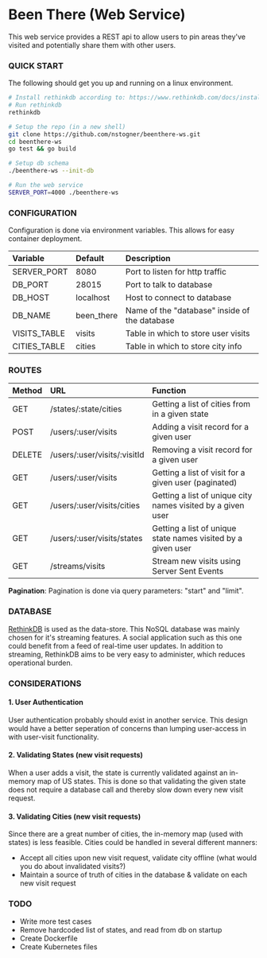 # Been There (Web Service)

This web service provides a REST api to allow users to pin areas they've visited and potentially share them with other users.

### QUICK START
The following should get you up and running on a linux environment.

```sh
# Install rethinkdb according to: https://www.rethinkdb.com/docs/install/
# Run rethinkdb
rethinkdb

# Setup the repo (in a new shell)
git clone https://github.com/nstogner/beenthere-ws.git
cd beenthere-ws
go test && go build

# Setup db schema
./beenthere-ws --init-db

# Run the web service
SERVER_PORT=4000 ./beenthere-ws
```

### CONFIGURATION
Configuration is done via environment variables. This allows for easy container deployment.

| Variable | Default | Description |
|:---------|:--------|:------------|
| SERVER_PORT | 8080 | Port to listen for http traffic |
| DB_PORT | 28015 | Port to talk to database |
| DB_HOST | localhost | Host to connect to database |
| DB_NAME | been_there | Name of the "database" inside of the database |
| VISITS_TABLE | visits | Table in which to store user visits |
| CITIES_TABLE | cities | Table in which to store city info |

### ROUTES
| Method | URL | Function |
|:-------|:----|:---------|
| GET | /states/:state/cities | Getting a list of cities from in a given state |
| POST | /users/:user/visits | Adding a visit record for a given user |
| DELETE | /users/:user/visits/:visitId | Removing a visit record for a given user |
| GET | /users/:user/visits | Getting a list of visit for a given user (paginated) |
| GET | /users/:user/visits/cities | Getting a list of unique city names visited by a given user |
| GET | /users/:user/visits/states | Getting a list of unique state names visited by a given user |
| GET | /streams/visits | Stream new visits using Server Sent Events |

**Pagination**: Pagination is done via query parameters: "start" and "limit".

### DATABASE
[RethinkDB](https://www.rethinkdb.com/) is used as the data-store. This NoSQL database was mainly chosen for it's streaming features. A social application such as this one could benefit from a feed of real-time user updates. In addition to streaming, RethinkDB aims to be very easy to administer, which reduces operational burden.

### CONSIDERATIONS
#### 1. User Authentication
User authentication probably should exist in another service. This design would have a better seperation of concerns than lumping user-access in with user-visit functionality.
#### 2. Validating States (new visit requests)
When a user adds a visit, the state is currently validated against an in-memory map of US states. This is done so that validating the given state does not require a database call and thereby slow down every new visit request.
#### 3. Validating Cities (new visit requests)
Since there are a great number of cities, the in-memory map (used with states) is less feasible. Cities could be handled in several different manners:
* Accept all cities upon new visit request, validate city offline (what would you do about invalidated visits?)
* Maintain a source of truth of cities in the database & validate on each new visit request

### TODO
* Write more test cases
* Remove hardcoded list of states, and read from db on startup
* Create Dockerfile
* Create Kubernetes files
